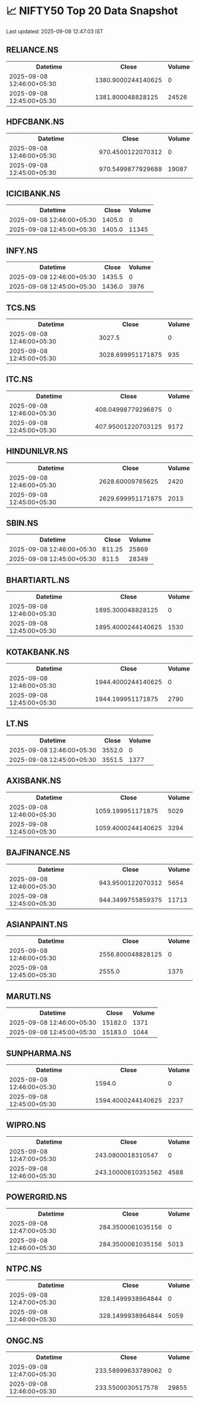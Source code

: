 # 📈 NIFTY50 Top 20 Data Snapshot

Last updated: 2025-09-08 12:47:03 IST

## RELIANCE.NS

<table>
  <tr><th>Datetime</th><th>Close</th><th>Volume</th></tr>
  <tr><td>2025-09-08 12:46:00+05:30</td><td>1380.9000244140625</td><td>0</td></tr>
  <tr><td>2025-09-08 12:45:00+05:30</td><td>1381.800048828125</td><td>24526</td></tr>
</table>

## HDFCBANK.NS

<table>
  <tr><th>Datetime</th><th>Close</th><th>Volume</th></tr>
  <tr><td>2025-09-08 12:46:00+05:30</td><td>970.4500122070312</td><td>0</td></tr>
  <tr><td>2025-09-08 12:45:00+05:30</td><td>970.5499877929688</td><td>19087</td></tr>
</table>

## ICICIBANK.NS

<table>
  <tr><th>Datetime</th><th>Close</th><th>Volume</th></tr>
  <tr><td>2025-09-08 12:46:00+05:30</td><td>1405.0</td><td>0</td></tr>
  <tr><td>2025-09-08 12:45:00+05:30</td><td>1405.0</td><td>11345</td></tr>
</table>

## INFY.NS

<table>
  <tr><th>Datetime</th><th>Close</th><th>Volume</th></tr>
  <tr><td>2025-09-08 12:46:00+05:30</td><td>1435.5</td><td>0</td></tr>
  <tr><td>2025-09-08 12:45:00+05:30</td><td>1436.0</td><td>3976</td></tr>
</table>

## TCS.NS

<table>
  <tr><th>Datetime</th><th>Close</th><th>Volume</th></tr>
  <tr><td>2025-09-08 12:46:00+05:30</td><td>3027.5</td><td>0</td></tr>
  <tr><td>2025-09-08 12:45:00+05:30</td><td>3028.699951171875</td><td>935</td></tr>
</table>

## ITC.NS

<table>
  <tr><th>Datetime</th><th>Close</th><th>Volume</th></tr>
  <tr><td>2025-09-08 12:46:00+05:30</td><td>408.04998779296875</td><td>0</td></tr>
  <tr><td>2025-09-08 12:45:00+05:30</td><td>407.95001220703125</td><td>9172</td></tr>
</table>

## HINDUNILVR.NS

<table>
  <tr><th>Datetime</th><th>Close</th><th>Volume</th></tr>
  <tr><td>2025-09-08 12:46:00+05:30</td><td>2628.60009765625</td><td>2420</td></tr>
  <tr><td>2025-09-08 12:45:00+05:30</td><td>2629.699951171875</td><td>2013</td></tr>
</table>

## SBIN.NS

<table>
  <tr><th>Datetime</th><th>Close</th><th>Volume</th></tr>
  <tr><td>2025-09-08 12:46:00+05:30</td><td>811.25</td><td>25869</td></tr>
  <tr><td>2025-09-08 12:45:00+05:30</td><td>811.5</td><td>28349</td></tr>
</table>

## BHARTIARTL.NS

<table>
  <tr><th>Datetime</th><th>Close</th><th>Volume</th></tr>
  <tr><td>2025-09-08 12:46:00+05:30</td><td>1895.300048828125</td><td>0</td></tr>
  <tr><td>2025-09-08 12:45:00+05:30</td><td>1895.4000244140625</td><td>1530</td></tr>
</table>

## KOTAKBANK.NS

<table>
  <tr><th>Datetime</th><th>Close</th><th>Volume</th></tr>
  <tr><td>2025-09-08 12:46:00+05:30</td><td>1944.4000244140625</td><td>0</td></tr>
  <tr><td>2025-09-08 12:45:00+05:30</td><td>1944.199951171875</td><td>2790</td></tr>
</table>

## LT.NS

<table>
  <tr><th>Datetime</th><th>Close</th><th>Volume</th></tr>
  <tr><td>2025-09-08 12:46:00+05:30</td><td>3552.0</td><td>0</td></tr>
  <tr><td>2025-09-08 12:45:00+05:30</td><td>3551.5</td><td>1377</td></tr>
</table>

## AXISBANK.NS

<table>
  <tr><th>Datetime</th><th>Close</th><th>Volume</th></tr>
  <tr><td>2025-09-08 12:46:00+05:30</td><td>1059.199951171875</td><td>5029</td></tr>
  <tr><td>2025-09-08 12:45:00+05:30</td><td>1059.4000244140625</td><td>3294</td></tr>
</table>

## BAJFINANCE.NS

<table>
  <tr><th>Datetime</th><th>Close</th><th>Volume</th></tr>
  <tr><td>2025-09-08 12:46:00+05:30</td><td>943.9500122070312</td><td>5654</td></tr>
  <tr><td>2025-09-08 12:45:00+05:30</td><td>944.3499755859375</td><td>11713</td></tr>
</table>

## ASIANPAINT.NS

<table>
  <tr><th>Datetime</th><th>Close</th><th>Volume</th></tr>
  <tr><td>2025-09-08 12:46:00+05:30</td><td>2556.800048828125</td><td>0</td></tr>
  <tr><td>2025-09-08 12:45:00+05:30</td><td>2555.0</td><td>1375</td></tr>
</table>

## MARUTI.NS

<table>
  <tr><th>Datetime</th><th>Close</th><th>Volume</th></tr>
  <tr><td>2025-09-08 12:46:00+05:30</td><td>15182.0</td><td>1371</td></tr>
  <tr><td>2025-09-08 12:45:00+05:30</td><td>15183.0</td><td>1044</td></tr>
</table>

## SUNPHARMA.NS

<table>
  <tr><th>Datetime</th><th>Close</th><th>Volume</th></tr>
  <tr><td>2025-09-08 12:46:00+05:30</td><td>1594.0</td><td>0</td></tr>
  <tr><td>2025-09-08 12:45:00+05:30</td><td>1594.4000244140625</td><td>2237</td></tr>
</table>

## WIPRO.NS

<table>
  <tr><th>Datetime</th><th>Close</th><th>Volume</th></tr>
  <tr><td>2025-09-08 12:47:00+05:30</td><td>243.0800018310547</td><td>0</td></tr>
  <tr><td>2025-09-08 12:46:00+05:30</td><td>243.10000610351562</td><td>4588</td></tr>
</table>

## POWERGRID.NS

<table>
  <tr><th>Datetime</th><th>Close</th><th>Volume</th></tr>
  <tr><td>2025-09-08 12:47:00+05:30</td><td>284.3500061035156</td><td>0</td></tr>
  <tr><td>2025-09-08 12:46:00+05:30</td><td>284.3500061035156</td><td>5013</td></tr>
</table>

## NTPC.NS

<table>
  <tr><th>Datetime</th><th>Close</th><th>Volume</th></tr>
  <tr><td>2025-09-08 12:47:00+05:30</td><td>328.1499938964844</td><td>0</td></tr>
  <tr><td>2025-09-08 12:46:00+05:30</td><td>328.1499938964844</td><td>5059</td></tr>
</table>

## ONGC.NS

<table>
  <tr><th>Datetime</th><th>Close</th><th>Volume</th></tr>
  <tr><td>2025-09-08 12:47:00+05:30</td><td>233.58999633789062</td><td>0</td></tr>
  <tr><td>2025-09-08 12:46:00+05:30</td><td>233.5500030517578</td><td>29855</td></tr>
</table>


